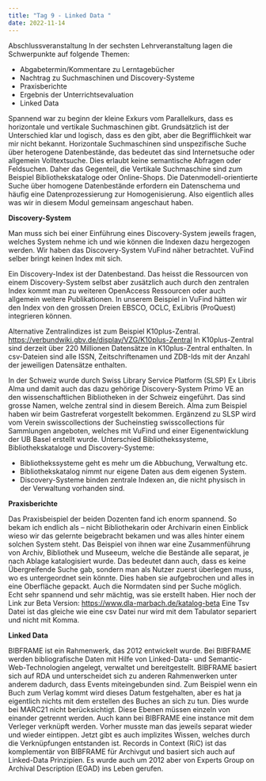 ```yaml
---
title: "Tag 9 - Linked Data "
date: 2022-11-14
---
```


Abschlussveranstaltung
In der sechsten Lehrveranstaltung lagen die Schwerpunkte auf folgende Themen:
-	Abgabetermin/Kommentare zu Lerntagebücher
-	Nachtrag zu Suchmaschinen und Discovery-Systeme
-	Praxisberichte
-	Ergebnis der Unterrichtsevaluation
-	Linked Data

Spannend war zu beginn der kleine Exkurs vom Parallelkurs, dass es horizontale und vertikale Suchmaschinen gibt. Grundsätzlich ist der Unterschied klar und logisch, dass es den gibt, aber die Begrifflichkeit war mir nicht bekannt. Horizontale Suchmaschinen sind unspezifische Suche über heterogene Datenbestände, das bedeutet das sind Internetsuche oder allgemein Volltextsuche. Dies erlaubt keine semantische Abfragen oder Feldsuchen. Daher das Gegenteil, die Vertikale Suchmaschine sind zum Beispiel Bibliothekskataloge oder Online-Shops. Die Datenmodell-orientierte Suche über homogene Datenbestände erfordern ein Datenschema und häufig eine Datenprozessierung zur Homogenisierung. Also eigentlich alles was wir in diesem Modul gemeinsam angeschaut haben. 

**Discovery-System**

Man muss sich bei einer Einführung eines Discovery-System jeweils fragen, welches System nehme ich und wie können die Indexen dazu hergezogen werden. Wir haben das Discovery-System VuFind näher betrachtet. VuFind selber bringt keinen Index mit sich.

Ein Discovery-Index ist der Datenbestand. Das heisst die Ressourcen von einem Discovery-System selbst aber zusätzlich auch durch den zentralen Index kommt man zu weiteren OpenAccess Ressourcen oder auch allgemein weitere Publikationen. In unserem Beispiel in VuFind hätten wir den Index von den grossen Dreien EBSCO, OCLC, ExLibris (ProQuest) integrieren können.

Alternative Zentralindizes ist zum Beispiel K10plus-Zentral. https://verbundwiki.gbv.de/display/VZG/K10plus-Zentral 
In K10plus-Zentral sind derzeit über 220 Millionen Datensätze in K10plus-Zentral enthalten. In csv-Dateien sind alle ISSN, Zeitschriftenamen und  ZDB-Ids mit der Anzahl der jeweiligen Datensätze enthalten.

In der Schweiz wurde durch Swiss Library Service Platform (SLSP) Ex Libris Alma und damit auch das dazu gehörige Discovery-System Primo VE an den wissenschaftlichen Bibliotheken in der Schweiz eingeführt. Das sind grosse Namen, welche zentral sind in diesem Bereich. Alma zum Beispiel haben wir beim Gastreferat vorgestellt bekommen. Ergänzend zu SLSP wird vom Verein swisscollections der Sucheinstieg swisscollections für Sammlungen angeboten, welches mit VuFind und einer Eigenentwicklung der UB Basel erstellt wurde.
Unterschied Bibliothekssysteme, Bibliothekskataloge und Discovery-Systeme: 
- Bibliothekssysteme geht es mehr um die Abbuchung, Verwaltung etc.
- Bibliothekskatalog nimmt nur eigene Daten aus dem eigenen System.
- Discovery-Systeme binden zentrale Indexen an, die nicht physisch in der Verwaltung vorhanden sind.

**Praxisberichte**

Das Praxisbeispiel der beiden Dozenten fand ich enorm spannend. So bekam ich endlich als – nicht Bibliothekarin oder Archivarin einen Einblick wieso wir das gelernte beigebracht bekamen und was alles hinter einem solchen System steht. Das Beispiel von ihnen war eine Zusammenführung von Archiv, Bibliothek und Museeum, welche die Bestände alle separat, je nach Ablage katalogisiert wurde. Das bedeutet dann auch, dass es keine Übergreifende Suche gab, sondern man als Nutzer zuerst überlegen muss, wo es untergeordnet sein könnte. Dies haben sie aufgebrochen und alles in eine Oberfläche gepackt. Auch die Normdaten sind per Suche möglich. Echt sehr spannend und sehr mächtig, was sie erstellt haben. Hier noch der Link zur Beta Version: https://www.dla-marbach.de/katalog-beta
Eine Tsv Datei ist das gleiche wie eine csv Datei nur wird mit dem Tabulator separiert und nicht mit Komma.

**Linked Data**

BIBFRAME ist ein Rahmenwerk, das 2012 entwickelt wurde. Bei BIBFRAME werden bibliografische Daten mit Hilfe von Linked-Data- und Semantic-Web-Technologien angelegt, verwaltet und bereitgestellt. BIBFRAME basiert sich auf RDA und unterscheidet sich zu anderen Rahmenwerken unter anderem dadurch, dass Events miteingebunden sind. Zum Beispiel wenn ein Buch zum Verlag kommt wird dieses Datum festgehalten, aber es hat ja eigentlich nichts mit dem erstellen des Buches an sich zu tun. Dies wurde bei MARC21 nicht berücksichtigt. Diese Ebenen müssen einzeln von einander getrennt werden. Auch kann bei BIBFRAME eine instance mit dem Verleger verknüpft werden. Vorher musste man das jeweils separat wieder und wieder eintippen. Jetzt gibt es auch implizites Wissen, welches durch die Verknüpfungen entstanden ist.
Records in Context (RiC) ist das komplementär von BIBFRAME für Archivgut und basiert sich auch auf Linked-Data Prinzipien. Es wurde auch um 2012 aber von Experts Group on Archival Description (EGAD) ins Leben gerufen.  

